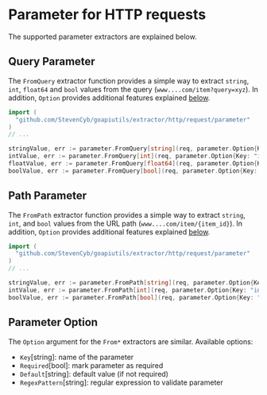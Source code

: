 # Parameter for HTTP requests

The supported parameter extractors are explained below.

## Query Parameter

The `FromQuery` extractor function provides a simple way to extract `string`, `int`, `float64` and `bool` values from the query (`www....com/item?query=xyz`).
In addition, `Option` provides additional features explained [below](#parameter-option).

```go
import (
  "github.com/StevenCyb/goapiutils/extractor/http/request/parameter"
)
// ...

stringValue, err := parameter.FromQuery[string](req, parameter.Option{Key: "stringValue"})
intValue, err := parameter.FromQuery[int](req, parameter.Option{Key: "intValue"})
floatValue, err := parameter.FromQuery[float64](req, parameter.Option{Key: "floatValue"})
boolValue, err := parameter.FromQuery[bool](req, parameter.Option{Key: "boolValue"})
```

## Path Parameter

The `FromPath` extractor function provides a simple way to extract `string`, `int`, and `bool` values from the URL path (`www....com/item/{item_id}`).
In addition, `Option` provides additional features explained [below](#parameter-option).

```go
import (
  "github.com/StevenCyb/goapiutils/extractor/http/request/parameter"
)
// ...

stringValue, err := parameter.FromPath[string](req, parameter.Option{Key: "stringValue"})
intValue, err := parameter.FromPath[int](req, parameter.Option{Key: "intValue"})
boolValue, err := parameter.FromPath[bool](req, parameter.Option{Key: "boolValue"})
```

## Parameter Option

The `Option` argument for the `From*` extractors are similar.
Available options:

- `Key`[string]: name of the parameter
- `Required`[bool]: mark parameter as required
- `Default`[string]: default value (if not required)
- `RegexPattern`[string]: regular expression to validate parameter

